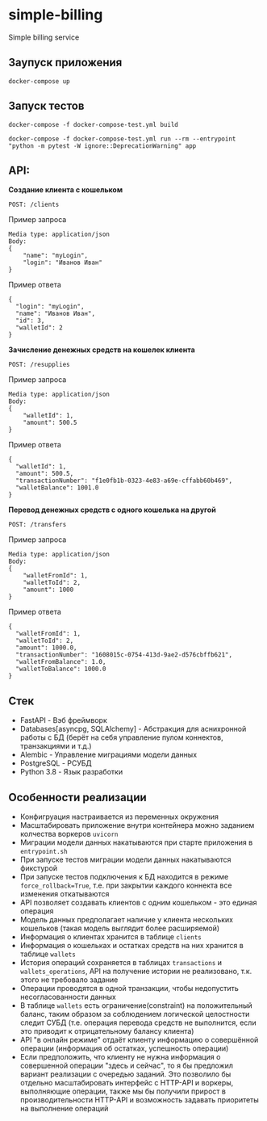 # simple-billing
Simple billing service

## Заупуск приложения
`docker-compose up`

## Запуск тестов
`docker-compose -f docker-compose-test.yml build`

`docker-compose -f docker-compose-test.yml run --rm --entrypoint "python -m pytest -W ignore::DeprecationWarning" app`

## API:

**Создание клиента с кошельком**

`POST: /clients`

Пример запроса

    Media type: application/json
    Body: 
    {
        "name": "myLogin",
        "login": "Иванов Иван" 
    }

Пример ответа     
   
    {
      "login": "myLogin",
      "name": "Иванов Иван",
      "id": 3,
      "walletId": 2
    }

**Зачисление денежных средств на кошелек клиента**

`POST: /resupplies`

Пример запроса

    Media type: application/json
    Body: 
    {
        "walletId": 1,
        "amount": 500.5
    }

Пример ответа     
   
    {
      "walletId": 1,
      "amount": 500.5,
      "transactionNumber": "f1e0fb1b-0323-4e83-a69e-cffabb60b469",
      "walletBalance": 1001.0
    }

**Перевод денежных средств с одного кошелька на другой**

`POST: /transfers`

Пример запроса

    Media type: application/json
    Body: 
    {
        "walletFromId": 1,
        "walletToId": 2,
        "amount": 1000
    }

Пример ответа     
   
    {
      "walletFromId": 1,
      "walletToId": 2,
      "amount": 1000.0,
      "transactionNumber": "1608015c-0754-413d-9ae2-d576cbffb621",
      "walletFromBalance": 1.0,
      "walletToBalance": 1000.0
    }


## Стек

* FastAPI - Вэб фреймворк
* Databases[asyncpg, SQLAlchemy] -  Абстракция для аснихронной работы с БД (берёт на себя управление пулом коннектов, транзакциями и т.д.)
* Alembic - Управление миграциями модели данных
* PostgreSQL - РСУБД
* Python 3.8 - Язык разработки


## Особенности реализации
* Конфигруация настраивается из переменных окружения
* Масштабировать приложение внутри контейнера можно заданием колчества воркеров `uvicorn`
* Миграции модели данных накатываются при старте приложения в `entrypoint.sh`
* При запуске тестов миграции модели данных накатываются фикстурой
* При запуске тестов подключения к БД находится в режиме `force_rollback=True`, т.е. при закрытии каждого коннекта все изменения откатываются
* API позволяет создавать клиентов с одним кошельком - это единая операция
* Модель данных предполагает наличие у клиента нескольких кошельков (такая модель выглядит более расширяемой)
* Информация о клиентах хранится в таблице `clients`
* Информация о кошельках и остатках средств на них хранится в таблице `wallets`
* История операций сохраняется в таблицах `transactions` и `wallets_operations`, API на получение истории не реализовано, т.к. этого не требовало задание
* Операции проводятся в одной транзакции, чтобы недопустить несогласованности данных
* В таблице `wallets` есть ограничение(constraint) на положительный баланс, таким образом за соблюдением логической целостности следит СУБД (т.е. операция перевода средств не выполнится, если это приводит к отрицательному балансу клиента) 
* API "в онлайн режиме" отдаёт клиенту информацию о совершённой операции (информация об остатках, успешность операции)
* Если предположить, что клиенту не нужна информация о совершенной операции "здесь и сейчас", то я бы предложил вариант реализации с очередью заданий. Это позволило бы отдельно масштабировать интерфейс с HTTP-API и воркеры, выполняющие операции, также мы бы получили прирост в производительности HTTP-API и возможность задавать приоритеты на выполнение операций
    